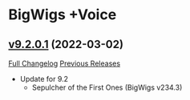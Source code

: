 # BigWigs +Voice

## [v9.2.0.1](https://github.com/BigWigsMods/BigWigs_Voice/tree/v9.2.0.1) (2022-03-02)
[Full Changelog](https://github.com/BigWigsMods/BigWigs_Voice/compare/v9.2.0...v9.2.0.1) [Previous Releases](https://github.com/BigWigsMods/BigWigs_Voice/releases)

- Update for 9.2  
    * Sepulcher of the First Ones (BigWigs v234.3)  
